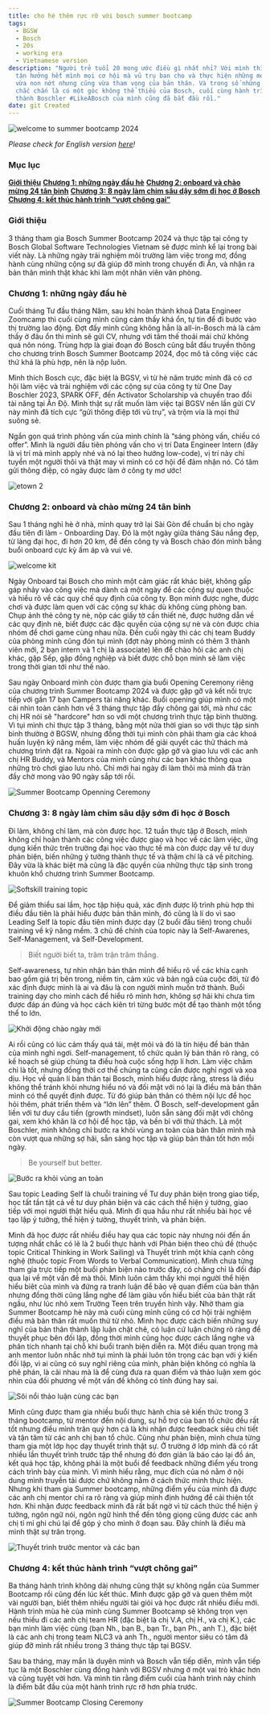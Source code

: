 ```yaml
---
title: cho hè thêm rực rỡ với bosch summer bootcamp
tags:
  - BGSW
  - Bosch
  - 20s
  - working era
  - Vietnamese version
description: "Người trẻ tuổi 20 mong ước điều gì nhất nhỉ? Với mình thì là được
  tận hưởng hết mình mọi cơ hội mà vũ trụ ban cho và thực hiện những mong ước
  vừa non nớt nhưng cũng vừa tham vọng của bản thân. Và trong số những ước mơ đó
  chắc chắn là có một góc không thể thiếu của Bosch, cuối cùng hành trình trở
  thành Boschler #LikeABosch của mình cũng đã bắt đầu rồi."
date: git Created
---
```

![welcome to summer bootcamp 2024](thumbnail.png)

*Please check for English version [here](<https://nnphuyen.netlify.app/blog/add-a-splash-of-color-to-summer-with-bosch-summer-bootcamp>)!*

### **Mục lục**

**[Giới thiệu](#h-giới-thiệu)**
**[Chương 1: những ngày đầu hè](#h-chương-1-những-ngày-đầu-hè)**
**[Chương 2: onboard và chào mừng 24 tân binh](#h-chương-2-onboard-và-chào-mừng-24-tân-binh)**
**[Chương 3: 8 ngày làm chim sâu dậy sớm đi học ở Bosch](#h-chương-3-8-ngày-làm-chim-sâu-dậy-sớm-đi-học-ở-bosch)**
**[Chương 4: kết thúc hành trình “vượt chông gai”](#h-chương-4-kết-thúc-hành-trình-vượt-chông-gai)**

### Giới thiệu

3 tháng tham gia Bosch Summer Bootcamp 2024 và thực tập tại công ty Bosch Global Software Technologies Vietnam sẽ được mình kể lại trong bài viết này. Là những ngày trải nghiệm môi trường làm việc trong mơ, đồng hành cùng những cộng sự đã giúp đỡ mình trong chuyến đi Ấn, và nhận ra bản thân mình thật khác khi làm một nhân viên văn phòng.

### Chương 1: những ngày đầu hè

Cuối tháng Tư đầu tháng Năm, sau khi hoàn thành khoá Data Engineer Zoomcamp thì cuối cùng mình cũng cảm thấy khá ổn, tự tin để đi bước vào thị trường lao động. Đợt đấy mình cũng không hẳn là all-in-Bosch mà là cảm thấy ở đâu ổn thì mình sẽ gửi CV, nhưng với tâm thế thoải mái chứ không quá nôn nóng. Trùng hợp là giai đoạn đó Bosch cũng bắt đầu truyền thông cho chương trình Bosch Summer Bootcamp 2024, đọc mô tả công việc các thứ khá là phù hợp, nên là nộp luôn. 

Mình thích Bosch cực, đặc biệt là BGSV, vì từ hè năm trước mình đã có cơ hội làm việc và trải nghiệm với các cộng sự của công ty từ One Day Boschler 2023, SPARK OFF, đến Activator Scholarship và chuyến trao đổi tài năng tại Ấn Độ. Mình thật sự rất muốn làm việc tại BGSV nên lần gửi CV này mình đã tích cực “gửi thông điệp tới vũ trụ”, và trộm vía là mọi thứ suông sẻ. 

Ngắn gọn quá trình phỏng vấn của mình chính là “sáng phỏng vấn, chiều có offer”. Mình là người đầu tiên phỏng vấn cho vị trí Data Engineer Intern (đây là vị trí mà mình apply nhé và nó lại theo hướng low-code), vị trí này chỉ tuyển một người thôi và thật may vì mình có cơ hội để đảm nhận nó. Có tâm gửi thông điệp, có ngày được làm ở công ty mơ ước!

![etown 2](2.png "etown 2")

### Chương 2: onboard và chào mừng 24 tân binh

Sau 1 tháng nghỉ hè ở nhà, mình quay trở lại Sài Gòn để chuẩn bị cho ngày đầu tiên đi làm - Onboarding Day. Đó là một ngày giữa tháng Sáu nắng đẹp, từ làng đại học, đi hơn 20 km, để đến công ty và Bosch chào đón mình bằng buổi onboard cực kỳ ấm áp và vui vẻ. 

![welcome kit](3.png "Welcome kit")

Ngày Onboard tại Bosch cho mình một cảm giác rất khác biệt, không gấp gáp nhảy vào công việc mà dành cả một ngày để các cộng sự quen thuộc và hiểu rõ về các quy chế quy định của công ty. Bọn mình được nghe, được chơi và được làm quen với các cộng sự khác dù không cùng phòng ban. Chụp ảnh thẻ công ty nè, nộp các giấy tờ cần thiết nè, được hướng dẫn về các quy định nè, biết được các đặc quyền của cộng sự nè và còn được chia nhóm để chơi game cùng nhau nữa. Đến cuối ngày thì các chị team Buddy của phòng mình cũng đón tụi mình (đợt này phòng mình có thêm 3 thành viên mới, 2 bạn intern và 1 chị là associate) lên để chào hỏi các anh chị khác, gặp Sếp, gặp đồng nghiệp và biết được chỗ bọn mình sẽ làm việc trong thời gian tới như thế nào.

Sau ngày Onboard mình còn được tham gia buổi Opening Ceremony riêng của chương trình Summer Bootcamp 2024 và được gặp gỡ và kết nối trực tiếp với gần 17 bạn Campers tài năng khác. Buổi opening giúp mình có một cái nhìn toàn cảnh hơn về 3 tháng thực tập đầy chông gai tới, mà như các chị HR nói sẽ "hardcore" hơn so với một chương trình thực tập bình thường. Vì tụi mình chỉ thực tập 3 tháng, bằng một nửa thời gian so với thực tập sinh bình thường ở BGSW, nhưng đồng thời tụi mình còn phải tham gia các khoá huấn luyện kỹ năng mềm, làm việc nhóm để giải quyết các thử thách mà chương trình đặt ra. Ngoài ra mình còn được gặp gỡ và giao lưu với các anh chị HR Buddy, và Mentors của mình cũng như các bạn khác thông qua những trò chơi giao lưu nhỏ. Chỉ mới hai ngày đi làm thôi mà mình đã tràn đầy chờ mong vào 90 ngày sắp tới rồi.

![Summer Bootcamp Openning Ceremony](4.png "Summer Bootcamp Opening Ceremony")

### Chương 3: 8 ngày làm chim sâu dậy sớm đi học ở Bosch

Đi làm, không chỉ làm, mà còn được học. 12 tuần thực tập ở Bosch, mình không chỉ hoàn thành các công việc được giao và học về các làm việc, ứng dụng kiến thức trên trường đại học vào thực tế mà còn được dạy về tư duy phản biện, biến những ý tưởng thành thực tế và thậm chí là cả về pitching. Đây vừa là khác biệt mà cũng là đặc quyền của những thực tập sinh trong khuôn khổ chương trình Summer Bootcamp.

![Softskill training topic](5.png "Chủ đề tập huấn Summer Bootcamp 2024")

Để giảm thiểu sai lầm, học tập hiệu quả, xác định được lộ trình phù hợp thì điều đầu tiên là phải hiểu được bản thân mình, đó cũng là lí do vì sao Leading Self là topic đầu tiên mình được dạy (2 buổi đầu tiên) trong chuỗi training về kỹ năng mềm. 3 chủ đề chính của topic này là Self-Awarenes, Self-Management, và Self-Development. 

> Biết người biết ta, trăm trận trăm thắng.

Self-awareness, tự nhìn nhận bản thân mình để hiểu rõ về các khía cạnh bao gồm giá trị bên trong, niềm tin, cảm xúc và bản ngã của cuộc đời, từ đó xác định được mình là ai và đâu là con người mình muốn trở thành. Buổi training dạy cho mình cách để hiểu rõ mình hơn, không sợ hãi khi chưa tìm được đáp án đúng và học cách kiên trì từng bước một để tạo thành một tổng thể to lớn. 

![Khởi động chào ngày mới](6.png "Khởi động chào ngày mới")

Ai rồi cũng có lúc cảm thấy quá tải, mệt mỏi và đó là tín hiệu để bản thân của mình nghỉ ngơi. Self-management, tổ chức quản lý bản thân rõ ràng, có kế hoạch sẽ giúp chúng ta điều hoà cuộc sống hợp lí hơn. Làm việc chăm chỉ là tốt, nhưng đồng thời cơ thể chúng ta cũng cần được nghỉ ngơi và xoa dịu. Học về quản lí bản thân tại Bosch, mình hiểu được rằng, stress là điều không thể tránh khỏi nhưng hiểu nó và đối mặt với nó lại là điều mà bản thân mình có thể quyết định được. Từ đó giúp bản thân có thêm nội lực để học hỏi thêm, phát triển thêm và “lớn lên” thêm. Ở Bosch, self-development gắn liền với tư duy cầu tiến (growth mindset), luôn sẵn sàng đối mặt với chông gai, xem khó khăn là cơ hội để học tập, và bền bỉ với thử thách. Là một Boschler, mình không chỉ bước ra khỏi vùng an toàn của bản thân mình mà còn vượt qua những sợ hãi, sẵn sàng học tập và giúp bản thân tốt hơn mỗi ngày. 

> Be yourself but better.

![Bước ra khỏi vùng an toàn](summer-bootcamp.png "Bước ra khỏi vùng an toàn")

Sau topic Leading Self là chuỗi training về Tư duy phản biện trong giao tiếp, học tất tần tật cả về tư duy phản biện và các cách thể hiện ý tưởng, giao tiếp với mọi người thật hiểu quả. Mình đi qua hầu như rất nhiều bài học về tạo lập ý tưởng, thể hiện ý tưởng, thuyết trình, và phản biện.

Mình đã học được rất nhiều điều hay qua các topic này nhưng nói đến ấn tượng nhất chắc có lẽ là 2 buổi thực hành với Phản biện theo chủ đề (thuộc topic Critical Thinking in Work Sailing) và Thuyết trình một khía cạnh công nghệ (thuộc topic From Words to Verbal Communication). Mình chưa từng tham gia trực tiếp một buổi phản biện nào trước đây, có chăng chỉ là đối đáp qua lại về một vấn đề mà thôi. Mình luôn cảm thấy khi mọi người thể hiện hiểu biêt của mình và đứng ra tranh luận để bảo vệ quan điểm của bản thân nhưng đồng thời cũng lắng nghe để làm giàu vốn hiểu biết của bản thật rất ngầu, như lúc nhỏ xem Trường Teen trên truyền hình vậy. Nhờ tham gia Summer Bootcamp hè này mà cuối cùng mình cũng có cơ hội trải nghiệm điều mà bản thân rất muốn thử từ nhỏ. Mình học được cách biến những suy nghĩ của bản thân thành lập luận chặt chẽ, có luận cứ luận chứng rõ ràng để thuyết phục bên đối lập, đồng thời mình cũng học được cách lắng nghe và phân tích nhanh tại chỗ khi buổi tranh biện diễn ra. Một điều quan trọng mà anh mentor luôn nhắc nhở tụi mình là phải luôn tôn trọng các bạn với ý kiến đối lập, vì ai cũng có suy nghĩ riêng của mình, phản biện không có nghĩa là phê phán, là cãi nhau mà là để cùng đưa ra quan điểm và thảo luận xem góc nhìn của đối phương về một vấn đề không có tính đúng hay sai. 

![Sôi nổi thảo luận cùng các bạn](8.png "Sôi nổi thảo luận cùng các bạn")

Mình cũng được tham gia nhiều buổi thực hành chia sẻ kiến thức trong 3 tháng bootcamp, từ mentor đến nội dung, sự hỗ trợ của ban tổ chức đều rất tốt nhưng điều mình trân quý hơn cả là khi nhận được feedback siêu chi tiết và tận tâm từ các anh chị ban tổ chức. Cũng như phản biện, mình chưa từng tham gia một lớp học dạy thuyết trình thật sự. Ở trường ở lớp mình đã có rất nhiều lần thuyết trình trước tập thể nhưng đó đơn giản là báo cáo lại đồ án, kết quả học tập, không phải là một buổi để feedback những điểm yếu trong cách trình bày của mình. Vì mình hiểu rằng, mục đích của nó nằm ở nội dung mình truyền tải được chứ không nằm ở cách thức mình thực hiện. Nhưng khi tham gia Summer bootcamp, những điểm yếu của mình đã được các anh chị mentor chỉ ra rõ ràng và giúp mình định hướng để cải thiện tốt hơn. Khi nhận được feedback mình đã rất bất ngờ vì từ cách thức thể hiện ý tưởng, ngôn ngữ nói, ngôn ngữ hình thể đến tông giọng cũng được các anh chị tỉ mỉ ghi chú lại để góp ý cho mình ở đoạn sau. Đây chính là điều mà mình thật sự trân trọng. 

![Thuyết trình trước mentor và các bạn](9.png "Thuyết trình trước mentor và các bạn")

### Chương 4: kết thúc hành trình “vượt chông gai”

Ba tháng hành trình không dài nhưng cũng thật sự không ngắn của Summer Bootcamp rồi cũng đến lúc kết thúc. Mình được gặp gỡ và quen thêm một vài người bạn, biết thêm nhiều người tài giỏi và học được rất nhiều điều mới. Hành trình mùa hè của mình cùng  Summer Bootcamp sẽ không trọn vẹn nếu thiếu đi các anh chị team HR (đặc biệt là chị V.A, chị H., và chị K.), các bạn mình làm việc cùng (bạn Nh., bạn B., bạn Tr., bạn Ph., anh T.), đặc biệt là các anh chị trong team NLC3 và anh Th., người mentor siêu có tâm đã giúp đỡ mình rất nhiều trong 3 tháng thực tập tại BGSV. 

Sau ba tháng, may mắn là duyên mình và Bosch vẫn tiếp diễn, mình vẫn tiếp tục là một Boschler cùng đồng hành với BGSV nhưng ở một vai trò khác hơn và cũng tuyệt vời hơn. Và mình tin rằng điểm cuối của hành trình này chính là điểm bắt đầu của một hành trình rực rỡ hơn phía trước.

![Summer Bootcamp Closing Ceremony](10.png "Summer Bootcamp Closing Ceremony")
